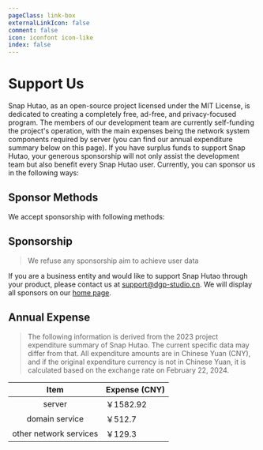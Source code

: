 ```yaml
---
pageClass: link-box
externalLinkIcon: false
comment: false
icon: iconfont icon-like
index: false
---
```


# Support Us

Snap Hutao, as an open-source project licensed under the MIT License, is dedicated to creating a completely free, ad-free, and privacy-focused program. The members of our development team are currently self-funding the project's operation, with the main expenses being the network system components required by server (you can find our annual expenditure summary below on this page). If you have surplus funds to support Snap Hutao, your generous sponsorship will not only assist the development team but also benefit every Snap Hutao user. Currently, you can sponsor us in the following ways:

## Sponsor Methods

We accept sponsorship with following methods:

<Sponsor />

## Sponsorship

> We refuse any sponsorship aim to achieve user data

If you are a business entity and would like to support Snap Hutao through your product, please contact us at [support@dgp-studio.cn](mailto://support@dgp-studio.cn). We will display all sponsors on our [home page](README.md#sponsorship).

## Annual Expense

> The following information is derived from the 2023 project expenditure summary of Snap Hutao. The current specific data may differ from that.
> All expenditure amounts are in Chinese Yuan (CNY), and if the original expenditure currency is not in Chinese Yuan, it is calculated based on the exchange rate on February 22, 2024.

|          Item          | Expense (CNY) |
| :--------------------: | ------------- |
|         server         | ￥1582.92     |
|     domain service     | ￥512.7       |
| other network services | ￥129.3       |
